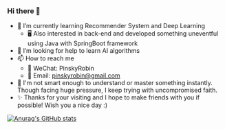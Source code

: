 ### Hi there 👋

- 🌱 I’m currently learning Recommender System and Deep Learning
  - 🖥 Also interested in back-end and developed something uneventful using Java with SpringBoot framework
- 🤔 I’m looking for help to learn AI algorithms
- 📫 How to reach me
  - 💬 WeChat: PinskyRobin
  - 📮 Email: pinskyrobin@gmail.com
- 🤯 I'm not smart enough to understand or master something instantly. Though facing huge pressure, I keep trying with uncompromised faith.
- ✨ Thanks for your visiting and I hope to make friends with you if possible! Wish you a nice day :)
    
[![Anurag's GitHub stats](https://github-readme-stats.vercel.app/api?username=pinskyrobin&show_icons=true)](https://github.com/anuraghazra/github-readme-stats)
